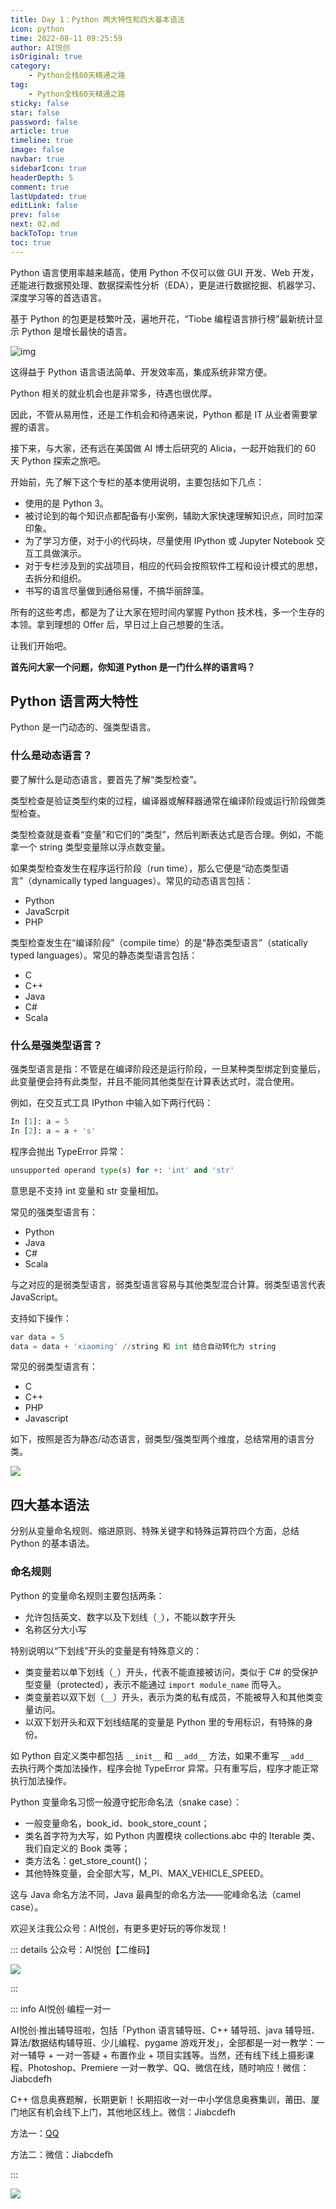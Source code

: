 ```yaml
---
title: Day 1：Python 两大特性和四大基本语法
icon: python
time: 2022-08-11 09:25:59
author: AI悦创
isOriginal: true
category: 
    - Python全栈60天精通之路
tag:
    - Python全栈60天精通之路
sticky: false
star: false
password: false
article: true
timeline: true
image: false
navbar: true
sidebarIcon: true
headerDepth: 5
comment: true
lastUpdated: true
editLink: false
prev: false
next: 02.md
backToTop: true
toc: true
---
```


Python 语言使用率越来越高，使用 Python 不仅可以做 GUI 开发、Web 开发，还能进行数据预处理、数据探索性分析（EDA），更是进行数据挖掘、机器学习、深度学习等的首选语言。

基于 Python 的包更是枝繁叶茂，遍地开花，“Tiobe 编程语言排行榜”最新统计显示 Python 是增长最快的语言。

![img](./01.assets/2020-02-05-014719.png)



这得益于 Python 语言语法简单、开发效率高，集成系统非常方便。

Python 相关的就业机会也是非常多，待遇也很优厚。

因此，不管从易用性，还是工作机会和待遇来说，Python 都是 IT 从业者需要掌握的语言。

接下来，与大家，还有远在美国做 AI 博士后研究的 Alicia，一起开始我们的 60 天 Python 探索之旅吧。

开始前，先了解下这个专栏的基本使用说明，主要包括如下几点：

- 使用的是 Python 3。
- 被讨论到的每个知识点都配备有小案例，辅助大家快速理解知识点，同时加深印象。
- 为了学习方便，对于小的代码块，尽量使用 IPython 或 Jupyter Notebook 交互工具做演示。
- 对于专栏涉及到的实战项目，相应的代码会按照软件工程和设计模式的思想，去拆分和组织。
- 书写的语言尽量做到通俗易懂，不搞华丽辞藻。

所有的这些考虑，都是为了让大家在短时间内掌握 Python 技术栈，多一个生存的本领。拿到理想的 Offer 后，早日过上自己想要的生活。

让我们开始吧。

**首先问大家一个问题，你知道 Python 是一门什么样的语言吗？**

## Python 语言两大特性

Python 是一门动态的、强类型语言。

### 什么是动态语言？

要了解什么是动态语言，要首先了解“类型检查”。

类型检查是验证类型约束的过程，编译器或解释器通常在编译阶段或运行阶段做类型检查。

类型检查就是查看“变量”和它们的”类型”，然后判断表达式是否合理。例如，不能拿一个 string 类型变量除以浮点数变量。

如果类型检查发生在程序运行阶段（run time），那么它便是“动态类型语言”（dynamically typed languages）。常见的动态语言包括：

- Python
- JavaScrpit
- PHP

类型检查发生在“编译阶段”（compile time）的是“静态类型语言”（statically typed languages）。常见的静态类型语言包括：

- C
- C++
- Java
- C#
- Scala

### 什么是强类型语言？

强类型语言是指：不管是在编译阶段还是运行阶段，一旦某种类型绑定到变量后，此变量便会持有此类型，并且不能同其他类型在计算表达式时，混合使用。

例如，在交互式工具 IPython 中输入如下两行代码：

```python
In [1]: a = 5
In [2]: a = a + 's'
```

程序会抛出 TypeError 异常：

```python
unsupported operand type(s) for +: 'int' and 'str'
```

意思是不支持 int 变量和 str 变量相加。

常见的强类型语言有：

- Python
- Java
- C#
- Scala

与之对应的是弱类型语言，弱类型语言容易与其他类型混合计算。弱类型语言代表 JavaScript。

支持如下操作：

```python
var data = 5
data = data + 'xiaoming' //string 和 int 结合自动转化为 string
```

常见的弱类型语言有：

- C
- C++
- PHP
- Javascript

如下，按照是否为静态/动态语言，弱类型/强类型两个维度，总结常用的语言分类。

![](./01.assets/2020-02-05-080211.png)

## 四大基本语法

分别从变量命名规则、缩进原则、特殊关键字和特殊运算符四个方面，总结 Python 的基本语法。

### 命名规则

Python 的变量命名规则主要包括两条：

- 允许包括英文、数字以及下划线（`_`），不能以数字开头
- 名称区分大小写

特别说明以“下划线”开头的变量是有特殊意义的：

- 类变量若以单下划线（`_`）开头，代表不能直接被访问，类似于 C# 的受保护型变量（protected），表示不能通过 `import module_name` 而导入。
- 类变量若以双下划（`__`）开头，表示为类的私有成员，不能被导入和其他类变量访问。
- 以双下划开头和双下划线结尾的变量是 Python 里的专用标识，有特殊的身份。

如 Python 自定义类中都包括 `__init__` 和 `__add__` 方法，如果不重写 `__add__ ` 去执行两个类加法操作，程序会抛 TypeError 异常。只有重写后，程序才能正常执行加法操作。

Python 变量命名习惯一般遵守蛇形命名法（snake case）：

- 一般变量命名，book_id、book_store_count；
- 类名首字符为大写，如 Python 内置模块 collections.abc 中的 Iterable 类、我们自定义的 Book 类等；
- 类方法名：get_store_count()；
- 其他特殊变量，会全部大写，M_PI、MAX_VEHICLE_SPEED。

这与 Java 命名方法不同，Java 最典型的命名方法——驼峰命名法（camel case）。





























欢迎关注我公众号：AI悦创，有更多更好玩的等你发现！

::: details 公众号：AI悦创【二维码】

![](/gzh.jpg)

:::

::: info AI悦创·编程一对一

AI悦创·推出辅导班啦，包括「Python 语言辅导班、C++ 辅导班、java 辅导班、算法/数据结构辅导班、少儿编程、pygame 游戏开发」，全部都是一对一教学：一对一辅导 + 一对一答疑 + 布置作业 + 项目实践等。当然，还有线下线上摄影课程、Photoshop、Premiere 一对一教学、QQ、微信在线，随时响应！微信：Jiabcdefh

C++ 信息奥赛题解，长期更新！长期招收一对一中小学信息奥赛集训，莆田、厦门地区有机会线下上门，其他地区线上。微信：Jiabcdefh

方法一：[QQ](http://wpa.qq.com/msgrd?v=3&uin=1432803776&site=qq&menu=yes)

方法二：微信：Jiabcdefh

:::

![](/zsxq.jpg)